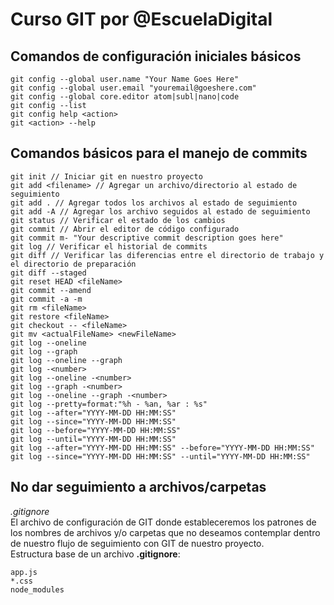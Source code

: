 # Curso GIT por @EscuelaDigital

## Comandos de configuración iniciales básicos
```
git config --global user.name "Your Name Goes Here"
git config --global user.email "youremail@goeshere.com"
git config --global core.editor atom|subl|nano|code
git config --list
git config help <action>
git <action> --help

```

## Comandos básicos para el manejo de commits

```
git init // Iniciar git en nuestro proyecto
git add <filename> // Agregar un archivo/directorio al estado de seguimiento
git add . // Agregar todos los archivos al estado de seguimiento
git add -A // Agregar los archivo seguidos al estado de seguimiento
git status // Verificar el estado de los cambios
git commit // Abrir el editor de código configurado
git commit m- "Your descriptive commit description goes here"
git log // Verificar el historial de commits
git diff // Verificar las diferencias entre el directorio de trabajo y el directorio de preparación
git diff --staged
git reset HEAD <fileName>
git commit --amend
git commit -a -m
git rm <fileName>
git restore <fileName>
git checkout -- <fileName>
git mv <actualFileName> <newFileName>
git log --oneline
git log --graph
git log --oneline --graph
git log -<number>
git log --oneline -<number>
git log --graph -<number>
git log --oneline --graph -<number>
git log --pretty=format:"%h - %an, %ar : %s"
git log --after="YYYY-MM-DD HH:MM:SS"
git log --since="YYYY-MM-DD HH:MM:SS"
git log --before="YYYY-MM-DD HH:MM:SS"
git log --until="YYYY-MM-DD HH:MM:SS"
git log --after="YYYY-MM-DD HH:MM:SS" --before="YYYY-MM-DD HH:MM:SS"
git log --since="YYYY-MM-DD HH:MM:SS" --until="YYYY-MM-DD HH:MM:SS"
```

## No dar seguimiento a archivos/carpetas
*.gitignore*  
El archivo de configuración de GIT donde estableceremos los patrones de los nombres de  archivos y/o carpetas que no deseamos contemplar dentro de nuestro flujo de seguimiento con GIT de nuestro proyecto.  
Estructura base de un archivo **.gitignore**:  
```
app.js
*.css
node_modules
```